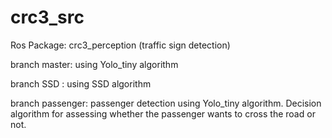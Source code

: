 # crc3_src

Ros Package: crc3_perception (traffic sign detection)

branch master: using Yolo_tiny algorithm

branch SSD : using SSD algorithm

branch passenger: passenger detection using Yolo_tiny algorithm. Decision algorithm for assessing whether the passenger wants to cross the road or not. 
